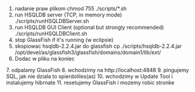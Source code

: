 1. nadanie praw plikom
chmod 755 ./scripts/*.sh
2. run HSQLDB server (TCP, in memory mode)
./scripts/runHSQLDBServer.sh
3. run HSQLDB GUI Client (optional but strongly recommended)
./scripts/runHSQLDBClient.sh
4. stop GlassFish if it's running (w eclipsie)
5. skopiowac hsqldb-2.2.4.jar do glassfish
cp ./scripts/hsqldb-2.2.4.jar /opt/devel/as/glassfish3/glassfish/domains/domain1/lib/ext/
6. Dodac w pliku na koniec <resource>
<jdbc-connection-pool driver-classname="" datasource-classname="org.hsqldb.jdbc.JDBCDataSource" res-type="javax.sql.DataSource" description="" name="HSQLPool" ping="true">
	<property name="DatabaseName" value="jdbc:hsqldb:hsql://localhost/workdb"></property>
	<property name="User" value="SA"></property>
	<property name="Password" value=""></property>
	<property name="connectionAttributes" value=";ifexists=true"></property>
</jdbc-connection-pool>
<jdbc-resource pool-name="HSQLPool" description="DataSource for demo apps with HSQLDB" jndi-name="jdbc/demoapps"></jdbc-resource>
7. odpalamy GlassFish
8. wchodzimy na http://localhost:4848
9. pingujemy SQL, jak nie dziala to spierdoliles(as)
10. wchodzimy w Update Tool i instalujemy hibrnate
11. resetujemy GlassFish i mozemy robic stronke